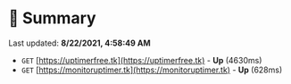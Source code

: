 # 📖 Summary
Last updated: **8/22/2021, 4:58:49 AM**

- `GET` [https://uptimerfree.tk](https://uptimerfree.tk) - **Up** (4630ms)
- `GET` [https://monitoruptimer.tk](https://monitoruptimer.tk) - **Up** (628ms)
